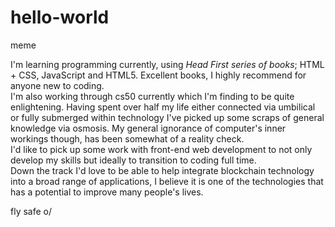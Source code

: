 # hello-world
meme

I'm learning programming currently, using <em>Head First series of books</em>; HTML + CSS, JavaScript and HTML5. Excellent books, I highly recommend for anyone new to coding. <br>
I'm also working through cs50 currently which I'm finding to be quite enlightening. Having spent over half my life either connected via umbilical or fully submerged within technology I've picked up some scraps of general knowledge via osmosis. My general ignorance of computer's inner workings though, has been somewhat of a reality check. <br>
I'd like to pick up some work with front-end web development to not only develop my skills but ideally to transition to coding full time. <br>
Down the track I'd love to be able to help integrate blockchain technology into a broad range of applications, I believe it is one of the technologies that has a potential to improve many people's lives.

fly safe o/
